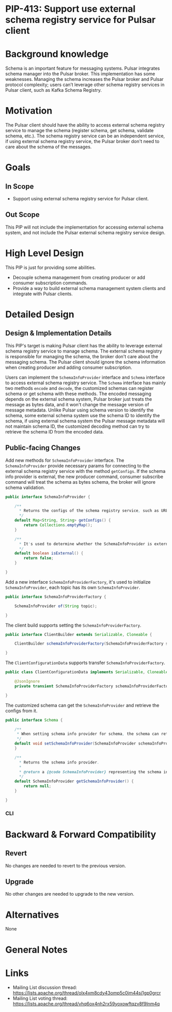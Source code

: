 # PIP-413: Support use external schema registry service for Pulsar client

# Background knowledge

Schema is an important feature for messaging systems. Pulsar integrates schema manager into the Pulsar broker.
This implementation has some weaknesses. Managing the schema increases the Pulsar broker and Pulsar protocol complexity;
users can’t leverage other schema registry services in Pulsar client, such as Kafka Schema Registry.

# Motivation

The Pulsar client should have the ability to access external schema registry service to manage the schema (register schema,
get schema, validate schema, etc.). The schema registry service can be an independent service, if using external schema registry service,
the Pulsar broker don't need to care about the schema of the messages.

# Goals

## In Scope

- Support using external schema registry service for Pulsar client.

## Out Scope

This PIP will not include the implementation for accessing external schema system,
and not include the Pulsar external schema registry service design.

# High Level Design

This PIP is just for providing some abilities.

- Decouple schema management from creating producer or add consumer subscription commands.
- Provide a way to build external schema management system clients and integrate with Pulsar clients.

# Detailed Design

## Design & Implementation Details

This PIP's target is making Pulsar client has the ability to leverage external schema registry service to manage schema.
The external schema registry is responsible for managing the schema, the broker don't care about the messaging schema. 
The Pulsar client should ignore the schema information when creating producer and adding consumer subscription.

Users can implement the `SchemaInfoProvider` interface and `Schema` interface to access external schema registry service.
The `Schema` interface has mainly two methods `encode` and `decode`, the customized schemas can register schema or get schema with these methods.
The encoded messaging depends on the external schema system, Pulsar broker just treats the message as bytes data, and it won't change the message version of message metadata.
Unlike Pulsar using schema version to identify the schema, some external schema system use the schema ID to identify the schema,
if using external schema system the Pulsar message metadata will not maintain schema ID, the customized decoding method can try to retrieve the schema ID from the encoded data.

## Public-facing Changes

Add new methods for `SchemaInfoProvider` interface.
The `SchemaInfoProvider` provide necessary params for connecting to the external schema registry service with the method `getConfigs`.
If the schema info provider is external, the new producer command, consumer subscribe command will treat the schema as bytes schema, the broker will ignore schema validation.
```java
public interface SchemaInfoProvider {

    /**
      * Returns the configs of the schema registry service, such as URL, authentication params.
      */
    default Map<String, String> getConfigs() {
        return Collections.emptyMap();
    }

    /**
      * It's used to determine whether the SchemaInfoProvider is external or not.
      */
    default boolean isExternal() {
        return false;
    }

}
```

Add a new interface `SchemaInfoProviderFactory`, it's used to initialize `SchemaInfoProvider`, each topic has its own `SchemaInfoProvider`.
```java
public interface SchemaInfoProviderFactory {

    SchemaInfoProvider of(String topic);

}
```

The client build supports setting the `SchemaInfoProviderFactory`.
```java
public interface ClientBuilder extends Serializable, Cloneable {

    ClientBuilder schemaInfoProviderFactory(SchemaInfoProviderFactory schemaInfoProviderFactory);

}
```

The `ClientConfigurationData` supports transfer `SchemaInfoProviderFactory`.
```java
public class ClientConfigurationData implements Serializable, Cloneable {

    @JsonIgnore
    private transient SchemaInfoProviderFactory schemaInfoProviderFactory;

}
```

The customized schema can get the `SchemaInfoProvider` and retrieve the configs from it.
```java
public interface Schema {

    /**
     * When setting schema info provider for schema, the schema can retrieve the configs.
     */
    default void setSchemaInfoProvider(SchemaInfoProvider schemaInfoProvider) {
    }

    /**
      * Returns the schema info provider.
      *
      * @return a {@code SchemaInfoProvider} representing the schema info provider
      */
    default SchemaInfoProvider getSchemaInfoProvider() {
        return null;
    }

}
```

### CLI

# Backward & Forward Compatibility

## Revert

No changes are needed to revert to the previous version.

## Upgrade

No other changes are needed to upgrade to the new version.

# Alternatives

None

# General Notes

# Links

<!--
Updated afterwards
-->
* Mailing List discussion thread: https://lists.apache.org/thread/olx4xm8cdy43omp5c0jm44sj1gp0grcr
* Mailing List voting thread: https://lists.apache.org/thread/vhq6ox4nh2rx59yoxowftqzv8f9lnm4q
